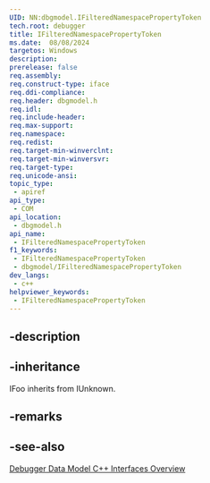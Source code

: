 ```yaml
---
UID: NN:dbgmodel.IFilteredNamespacePropertyToken
tech.root: debugger
title: IFilteredNamespacePropertyToken
ms.date:  08/08/2024
targetos: Windows
description: 
prerelease: false
req.assembly: 
req.construct-type: iface
req.ddi-compliance: 
req.header: dbgmodel.h
req.idl: 
req.include-header: 
req.max-support: 
req.namespace: 
req.redist: 
req.target-min-winverclnt: 
req.target-min-winversvr: 
req.target-type: 
req.unicode-ansi: 
topic_type:
 - apiref
api_type:
 - COM
api_location:
 - dbgmodel.h
api_name:
 - IFilteredNamespacePropertyToken
f1_keywords:
 - IFilteredNamespacePropertyToken
 - dbgmodel/IFilteredNamespacePropertyToken
dev_langs:
 - c++
helpviewer_keywords:
 - IFilteredNamespacePropertyToken
---
```


## -description

## -inheritance

IFoo inherits from IUnknown.

## -remarks

## -see-also

[Debugger Data Model C++ Interfaces Overview](/windows-hardware/drivers/debugger/data-model-cpp-overview)
